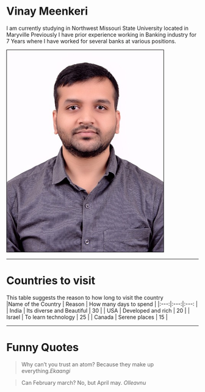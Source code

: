 # Vinay Meenkeri
I am currently studying in Northwest Missouri State University located in Maryville Previously I have prior experience working in Banking industry for 7 Years where I have worked for several banks at various positions.

![Vinay Image](VinayPic.jpg)

---

# Countries to visit
This table suggests the reason to how long to visit the country<br>
|Name of the Country | Reason | How many days to spend |
|:---:|:---:|:---: |
| India | Its diverse and Beautiful | 30 |
| USA | Developed and rich | 20 |
| Israel | To learn technology | 25 |
| Canada | Serene places | 15 |

----

# Funny Quotes
>Why can’t you trust an atom? Because they make up everything.*Ekaangi*
>

>Can February march? No, but April may. *Olleavnu*